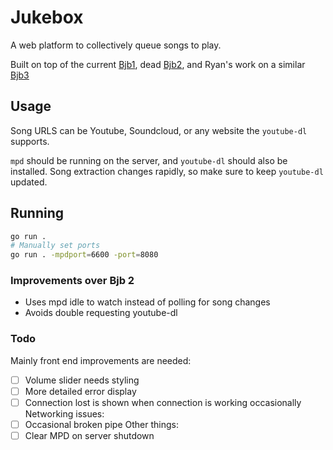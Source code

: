 # Jukebox 

A web platform to collectively queue songs to play.

Built on top of the current [Bjb1](https://github.com/ocf/BJukebox), dead [Bjb2](https://github.com/dkess/BJukebox2/blob/master/bjb.py), and Ryan's work on a similar [Bjb3](https://github.com/NotRyan/BJukebox3)

## Usage

Song URLS can be Youtube, Soundcloud, or any website the `youtube-dl` supports.

`mpd` should be running on the server, and `youtube-dl` should also be installed. Song extraction changes rapidly, so make sure to keep `youtube-dl` updated.

## Running

```bash
go run .
# Manually set ports
go run . -mpdport=6600 -port=8080
```

### Improvements over Bjb 2

* Uses mpd idle to watch instead of polling for song changes
* Avoids double requesting youtube-dl 


### Todo

Mainly front end improvements are needed:
 - [ ] Volume slider needs styling
 - [ ] More detailed error display
 - [ ] Connection lost is shown when connection is working occasionally
Networking issues:
 - [ ] Occasional broken pipe
Other things:
 - [ ] Clear MPD on server shutdown